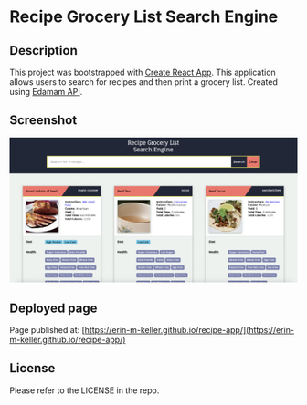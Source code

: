 # Recipe Grocery List Search Engine

## Description

This project was bootstrapped with [Create React App](https://github.com/facebook/create-react-app). This application allows
users to search for recipes and then print a grocery list. Created using [Edamam API](https://www.edamam.com/).

## Screenshot

![RecipeAppScreen](./assets/images/finished-product.png)

## Deployed page

Page published at: [https://erin-m-keller.github.io/recipe-app/](https://erin-m-keller.github.io/recipe-app/)

## License

Please refer to the LICENSE in the repo.